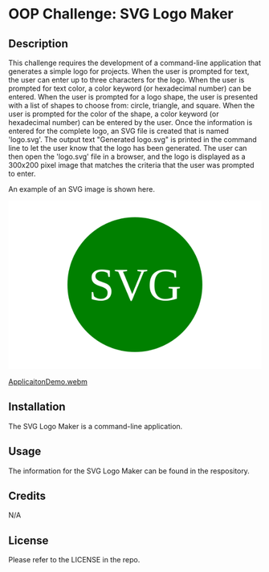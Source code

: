 # OOP Challenge: SVG Logo Maker 

## Description
This challenge requires the development of a command-line application that generates a simple logo for projects. When the user is prompted for text, the user can enter up to three characters for the logo. When the user is prompted for text color, a color keyword (or hexadecimal number) can be entered. When the user is prompted for a logo shape, the user is presented with a list of shapes to choose from: circle, triangle, and square. When the user is prompted for the color of the shape, a color keyword (or hexadecimal number) can be entered by the user. Once the information is entered for the complete logo, an SVG file is created that is named 'logo.svg'. The output text "Generated logo.svg" is printed in the command line to let the user know that the logo has been generated. The user can then open the 'logo.svg' file in a browser, and the logo is displayed as a 300x200 pixel image that matches the criteria that the user was prompted to enter.

An example of an SVG image is shown here.

<img src="examples/circle-logo.svg" alt="SVG Example File Image" title="SVG Example File Screenshot">


[ApplicaitonDemo.webm](https://github.com/sctwomey/crispy-couscous/assets/9093766/d797cd1a-0d32-4317-8391-a20d3f36430b)

## Installation

The SVG Logo Maker is a command-line application.

## Usage

The information for the SVG Logo Maker can be found in the respository.

## Credits

N/A

## License

Please refer to the LICENSE in the repo.
